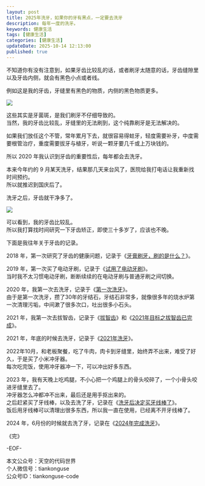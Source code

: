 ```yaml
---
layout: post  
title: 2025年洗牙，如果你的牙有黑点，一定要去洗牙    
description: 每年一度的洗牙。  
keywords: 健康生活  
tags: [健康生活]  
categories: [健康生活]  
updateDate: 2025-10-14 12:13:00  
published: true  
---
```



不知道你有没有注意到，如果牙齿比较乱的话，或者刷牙太随意的话，牙齿缝隙里以及牙齿内侧，就会有黑色小点或者线。  


例如这是我的牙齿，牙缝里有黑色的物质，内侧的黑色物质更多。  


![](https://res2025.tiankonguse.com/images/2025/10/14/001.png)  



这些其实是牙菌斑，是我们刷牙不仔细导致的。  
当然，我的牙齿比较乱，牙缝里的无法刷到，这个纯靠刷牙是无法解决的。  


如果我们放任这个不管，常年累月下去，就很容易得蛀牙，轻度需要补牙，中度需要根管治疗，重度需要拔牙与植牙，听说一颗牙要几千或上万块钱的。  



所以 2020 年我认识到牙齿的重要性后，每年都会去洗牙。  



本来今年约的 9 月某天洗牙，结果那几天来台风了，医院给我打电话让我重新找时间预约。  
所以就推迟到国庆后了。  



洗牙之后，牙齿就干净多了。  


![](https://res2025.tiankonguse.com/images/2025/10/14/002.png)


可以看到，我的牙齿比较乱。  
所以我打算找时间研究一下牙齿矫正，即使三十多岁了，应该也不晚。  



下面是我往年关于牙齿的记录。    



2018 年，第一次研究了牙齿的健康问题，记录于《[牙膏刷牙，刷的是什么？](https://mp.weixin.qq.com/s/2qMrk5hixb0Y20whdoRO1Q)》。    


2019 年，第一次买了电动牙刷，记录于《[试用了电动牙刷](https://mp.weixin.qq.com/s/UbzKUDaZzqrWQdaFH57mEg)》。  
当时我不太习惯电动牙刷，断断续续的在电动牙刷与普通牙刷之间切换。  


2020 年，我第一次去洗牙，记录于《[第一次洗牙](https://mp.weixin.qq.com/s/S8uPMsOnVlYW7PMIPAu-hA)》。  
由于是第一次洗牙，攒了30年的牙结石，牙结石非常多，就像很多年的烧水炉第一次清理污垢，中间漱了很多次口，吐出很多小石头。  


2021 年，我第一次去拔智齿，记录于《[拔智齿](https://mp.weixin.qq.com/s/eLDfejZHQN9hzNATk9rLeQ)》和《[2021年目标之拔智齿已完成](https://mp.weixin.qq.com/s/_xhCghvQ_Aof_dst_wc9RA)》。  


2021 年，年底的时候去洗牙，记录于《[2021年洗牙](https://mp.weixin.qq.com/s/SgrlORkS3BZkBWD59EFjPA)》。  


2022年10月，和老板聚餐，吃了牛肉，肉卡到牙缝里，始终弄不出来，难受了好久，于是买了小米冲牙器。   
每次吃完饭，使用冲牙器冲一下，可以冲出好多东西。  


2023 年，我有天晚上吃鸡腿，不小心把一个鸡腿上的骨头咬碎了，一个小骨头咬进牙缝里去了。  
冲牙器怎么冲都冲不出来，最后还是用手抠出来的。  
之后赶紧买了牙线棒，以及去洗了牙，记录在《[洗牙后决定买牙线棒了](https://mp.weixin.qq.com/s/q1e-7qaE9CQF2tR67bZCXw)》。  
饭后用牙线棒可以清理出很多东西，所以我一直在使用，已经离不开牙线棒了。  


2024 年，6月份的时候就去洗了牙，记录在《[2024年完成洗牙](https://mp.weixin.qq.com/s/df7PTEC_skP2nIoLkijbqA)》。  




《完》  


-EOF-  



本文公众号：天空的代码世界  
个人微信号：tiankonguse  
公众号ID：tiankonguse-code  
  

